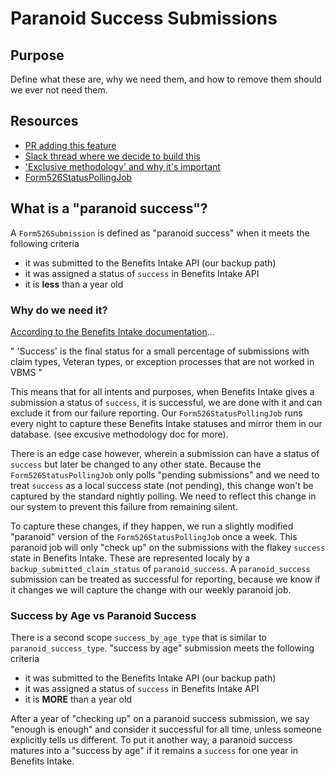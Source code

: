 # Paranoid Success Submissions

## Purpose
Define what these are, why we need them, and how to remove them should we ever not need them.

## Resources
- [PR adding this feature](https://github.com/department-of-veterans-affairs/vets-api/pull/17621)
- [Slack thread where we decide to build this](https://dsva.slack.com/archives/C053U7BUT27/p1721337336243199)
- ['Exclusive methodology' and why it's important](https://github.com/department-of-veterans-affairs/va.gov-team/blob/master/products/disability/526ez/engineering_research/untouched_submission_audit/526_state_repair_tdd.md#note-on-exclusive-methodology)
- [Form526StatusPollingJob](https://github.com/department-of-veterans-affairs/vets-api/blob/master/app/sidekiq/form526_status_polling_job.rb)

## What is a "paranoid success"?

A `Form526Submission` is defined as "paranoid success" when it meets the following criteria
- it was submitted to the Benefits Intake API (our backup path)
- it was assigned a status of `success` in Benefits Intake API
- it is **less** than a year old

### Why do we need it?

[According to the Benefits Intake documentation](https://developer.va.gov/explore/api/benefits-intake/docs?version=current)...

"
'Success' is the final status for a small percentage of submissions with claim types, Veteran types, or exception processes that are not worked in VBMS
"

This means that for all intents and purposes, when Benefits Intake gives a submission a status of `success`, it is successful, we are done with it and can exclude it from our failure reporting.
Our `Form526StatusPollingJob` runs every night to capture these Benefits Intake statuses and mirror them in our database. (see excusive methodology doc for more). 

There is an edge case however, wherein a submission can have a status of `success` but later be changed to any other state. Because the `Form526StatusPollingJob` only polls "pending submissions" and we need to treat `success` as a local success state (not pending), this change won't be captured by the standard nightly polling. We need to reflect this change in our system to prevent this failure from remaining silent. 

To capture these changes, if they happen, we run a slightly modified "paranoid" version of the `Form526StatusPollingJob` once a week. This paranoid job will only "check up" on the submissions with the flakey `success` state in Benefits Intake.  These are represented localy by a `backup_submitted_claim_status` of `paranoid_success`.  A `paranoid_success` submission can be treated as successful for reporting, because we know if it changes we will capture the change with our weekly paranoid job.

### Success by Age vs Paranoid Success

There is a second scope `success_by_age_type` that is similar to `paranoid_success_type`. "success by age" submission meets the following criteria
- it was submitted to the Benefits Intake API (our backup path)
- it was assigned a status of `success` in Benefits Intake API
- it is **MORE** than a year old

After a year of "checking up" on a paranoid success submission, we say "enough is enough" and consider it successful for all time, unless someone explicitly tells us different. To put it another way, a paranoid success matures into a "success by age" if it remains a `success` for one year in Benefits Intake.
